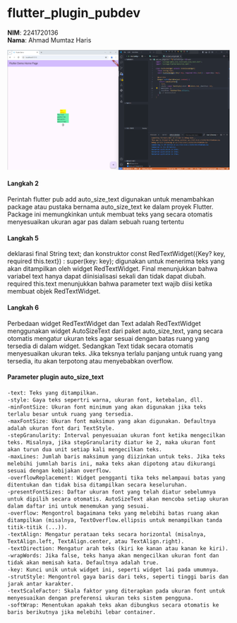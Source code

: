 # flutter_plugin_pubdev

**NIM**: 2241720136  
**Nama**: Ahmad Mumtaz Haris 

![alt text](images/image.png)

#### Langkah 2
Perintah flutter pub add auto_size_text digunakan untuk menambahkan package atau pustaka bernama auto_size_text ke dalam proyek Flutter. Package ini memungkinkan untuk membuat teks yang secara otomatis menyesuaikan ukuran agar pas dalam sebuah ruang tertentu

#### Langkah 5
deklarasi final String text; dan konstruktor const RedTextWidget({Key? key, required this.text}) : super(key: key); digunakan untuk menerima teks yang akan ditampilkan oleh widget RedTextWidget. Final menunjukkan bahwa variabel text hanya dapat diinisialisasi sekali dan tidak dapat diubah. required this.text menunjukkan bahwa parameter text wajib diisi ketika membuat objek RedTextWidget.

#### Langkah 6
Perbedaan widget RedTextWidget dan Text adalah RedTextWidget menggunakan widget AutoSizeText dari paket auto_size_text, yang secara otomatis mengatur ukuran teks agar sesuai dengan batas ruang yang tersedia di dalam widget. Sedangkan Text tidak secara otomatis menyesuaikan ukuran teks. Jika teksnya terlalu panjang untuk ruang yang tersedia, itu akan terpotong atau menyebabkan overflow.

#### Parameter plugin auto_size_text
    -text: Teks yang ditampilkan.
    -style: Gaya teks sepertri warna, ukuran font, ketebalan, dll.
    -minFontSize: Ukuran font minimum yang akan digunakan jika teks terlalu besar untuk ruang yang tersedia.
    -maxFontSize: Ukuran font maksimun yang akan digunakan. Defaultnya adalah ukuran font dari TextStyle.
    -stepGranularity: Interval penyesuaian ukuran font ketika mengecilkan teks. Misalnya, jika stepGranularity diatur ke 2, maka ukuran font akan turun dua unit setiap kali mengecilkan teks.
    -maxLines: Jumlah baris maksimum yang diizinkan untuk teks. Jika teks melebihi jumnlah baris ini, maka teks akan dipotong atau dikurangi sesuai dengan kebijakan overflow.
    -overflowReplacement: Widget pengganti tika teks melampaui batas yang ditentukan dan tidak bisa ditampilkan secara keseluruhan.
    -presentFontSizes: Daftar ukuran font yang telah diatur sebelumnya untuk dipilih secara otomatis. AutoSizeText akan mencoba setiap ukuran dalam daftar ini untuk menemukan yang sesuai.
    -overflow: Mengontrol bagaimana teks yang melebihi batas ruang akan ditampilkan (misalnya, TextOverflow.ellipsis untuk menampilkan tanda titik-titik (...)).
    -textAlign: Mengatur perataan teks secara horizontal (misalnya, TextAlign.left, TextAlign.center, atau TextAlign.right).
    -textDirection: Mengatur arah teks (kiri ke kanan atau kanan ke kiri).
    -wrapWords: Jika false, teks hanya akan mengecilkan ukuran font dan tidak akan memisah kata. Defaultnya adalah true.
    -key: Kunci unik untuk widget ini, seperti widget lai pada umumnya.
    -strutStyle: Mengontrol gaya baris dari teks, seperti tinggi baris dan jarak antar karakter.
    -textScaleFactor: Skala faktor yang diterapkan pada ukuran font untuk menyesuaikan dengan preferensi ukuran teks sistem pengguna.
    -softWrap: Menentukan apakah teks akan dibungkus secara otomatis ke baris berikutnya jika melebihi lebar container.